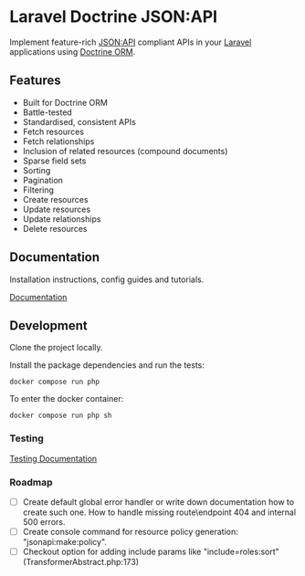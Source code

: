 # Laravel Doctrine JSON:API
Implement feature-rich [JSON:API](https://jsonapi.org/) compliant APIs
in your [Laravel](https://laravel.com/) applications using [Doctrine ORM](https://www.doctrine-project.org/).

## Features
- Built for Doctrine ORM
- Battle-tested
- Standardised, consistent APIs
- Fetch resources
- Fetch relationships
- Inclusion of related resources (compound documents)
- Sparse field sets
- Sorting
- Pagination
- Filtering
- Create resources
- Update resources
- Update relationships
- Delete resources

## Documentation
Installation instructions, config guides and tutorials.

[Documentation](./docs/README.md)

## Development
Clone the project locally.

Install the package dependencies and run the tests:
```shell
docker compose run php
```

To enter the docker container:
```shell
docker compose run php sh
```

### Testing
[Testing Documentation](./tests)

### Roadmap
  - [ ] Create default global error handler or write down documentation how to create such one.
        How to handle missing route\endpoint 404 and internal 500 errors.
  - [ ] Create console command for resource policy generation: "jsonapi:make:policy".
  - [ ] Checkout option for adding include params like "include=roles:sort"  (TransformerAbstract.php:173)
